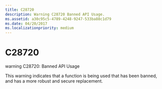 ```yaml
---
title: C28720
description: Warning C28720 Banned API Usage.
ms.assetid: a30c95c5-4789-4248-9247-533ba88c1d79
ms.date: 04/20/2017
ms.localizationpriority: medium
---
```


# C28720


warning C28720: Banned API Usage

This warning indicates that a function is being used that has been banned, and has a more robust and secure replacement.

 

 





